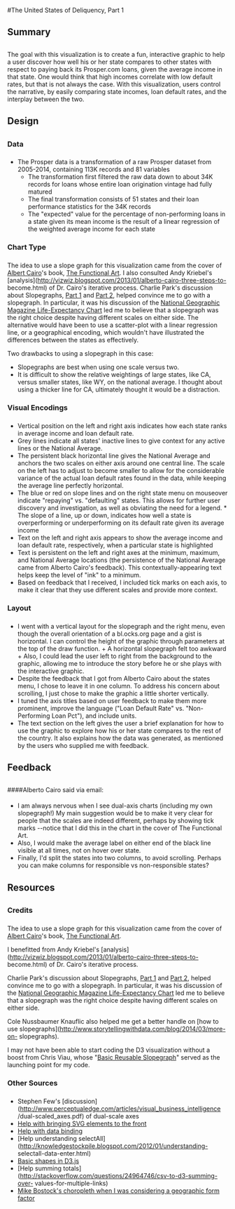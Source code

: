 #The United States of Deliquency, Part 1
## Summary
## 
The goal with this visualization is to create a fun, interactive graphic to help
a user discover how well his or her state compares to other states with respect
to paying back its Prosper.com loans, given the average income in that state.
One would think that high incomes correlate with low default rates, but that is
not always the case. With this visualization, users control the narrative, by
easily comparing state incomes, loan default rates, and the interplay between
the two.

## Design
## 
### Data
### 
* The Prosper data is a transformation of a raw Prosper dataset from 2005-2014,
containing 113K records and 81 variables 
  + The transformation first filtered the raw data down to about 34K records for loans whose entire loan origination
vintage had fully matured 
  + The final transformation consists of 51 states and their loan performance statistics for the 34K records 
  + The "expected" value for the percentage of non-performing loans in a state given its mean income is the
result of a linear regression of the weighted average income for each state

### Chart Type
### 
The idea to use a slope graph for this visualization came from the cover of
[Albert Cairo](http://albertocairo.com/)'s book, [The Functional
Art](http://www.thefunctionalart.com/). I also consulted Andy Kriebel's
[analysis](http://vizwiz.blogspot.com/2013/01/alberto-cairo-three-steps-to-
become.html) of Dr. Cairo's iterative process. Charlie Park's discussion about
Slopegraphs, [Part 1](http://charliepark.org/slopegraphs/) and [Part
2](http://charliepark.org/a-slopegraph-update/), helped convince me to go with a
slopegraph. In particular, it was his discussion of the [National Geographic
Magazine Life-Expectancy
Chart](http://charliepark.org/images/slopegraphs/natgeo.jpg) led me to believe
that a slopegraph was the right choice despite having different scales on either
side. The alternative would have been to use a scatter-plot with a linear
regression line, or a geographical encoding, which wouldn't have illustrated the
differences between the states as effectively.

Two drawbacks to using a slopegraph in this case: 
* Slopegraphs are best when using one scale versus two. 
* It is difficult to show the relative weightings of large states, like CA, versus smaller states, like WY, on the national average.
I thought about using a thicker line for CA, ultimately thought it would be a
distraction.

### Visual Encodings
### 
* Vertical position on the left and right axis indicates how each state ranks in
average income and loan default rate. 
* Grey lines indicate all states' inactive
lines to give context for any active lines or the National Average. 
* The persistent black horizontal line gives the National Average and anchors the two
scales on either axis around one central line. The scale on the left has to
adjust to become smaller to allow for the considerable variance of the actual
loan default rates found in the data, while keeping the average line perfectly
horizontal. 
* The blue or red on slope lines and on the right state menu on
mouseover indicate "repaying" vs. "defaulting" states. This allows for further
user discovery and investigation, as well as obviating the need for a legend. *
The slope of a line, up or down, indicates how well a state is overperforming or
underperforming on its default rate given its average income 
* Text on the left and right axis appears to show the average income and loan default rate,
respectively, when a particular state is highlighted 
* Text is persistent on the left and right axes at the minimum, maximum, and National Average locations (the
persistence of the National Average came from Alberto Cairo's feedback). This
contextually-appearing text helps keep the level of "ink" to a minimum. 
* Based on feedback that I received, I included tick marks on each axis, to make it
clear that they use different scales and provide more context.

### Layout
### 
* I went with a vertical layout for the slopegraph and the right menu, even
though the overall orientation of a bl.ocks.org page and a gist is horizontal. I
can control the height of the graphic through parameters at the top of the draw
function. + A horizontal slopegraph felt too awkward + Also, I could lead the
user left to right from the background to the graphic, allowing me to introduce
the story before he or she plays with the interactive graphic. 
* Despite the feedback that I got from Alberto Cairo about the states menu, I chose to leave
it in one column. To address his concern about scrolling, I just chose to make
the graphic a little shorter vertically. 
* I tuned the axis titles based on user feedback to make them more prominent, improve the language ("Loan Default Rate"
vs. "Non-Performing Loan Pct"), and include units. 
* The text section on the left gives the user a brief explanation for how to use the graphic to explore
how his or her state compares to the rest of the country. It also explains how
the data was generated, as mentioned by the users who supplied me with feedback.

## Feedback
## 
####Alberto Cairo said via email: 
####
* I am always nervous when I see dual-axis charts (including my own slopegraph!)
My main suggestion would be to make it very clear for people that the scales are
indeed different, perhaps by showing tick marks --notice that I did this in the
chart in the cover of The Functional Art. 
* Also, I would make the average label on either end of the black line visible at all times, not on hover over state. 
* Finally, I'd split the states into two columns, to avoid scrolling. Perhaps you
can make columns for responsible vs non-responsible states?

## Resources
## 
### Credits
### 
The idea to use a slope graph for this visualization came from the cover of
[Albert Cairo](http://albertocairo.com/)'s book, [The Functional
Art](http://www.thefunctionalart.com/).

I benefitted from Andy Kriebel's
[analysis](http://vizwiz.blogspot.com/2013/01/alberto-cairo-three-steps-to-
become.html) of Dr. Cairo's iterative process.

Charlie Park's discussion about Slopegraphs, [Part
1](http://charliepark.org/slopegraphs/) and [Part
2](http://charliepark.org/a-slopegraph-update/), helped convince me to go with a
slopegraph. In particular, it was his discussion of the [National Geographic
Magazine Life-Expectancy
Chart](http://charliepark.org/images/slopegraphs/natgeo.jpg) led me to believe
that a slopegraph was the right choice despite having different scales on either
side.

Cole Nussbaumer Knauflic also helped me get a better handle on [how to use
slopegraphs](http://www.storytellingwithdata.com/blog/2014/03/more-on-
slopegraphs).

I may not have been able to start coding the D3 visualization without a boost
from Chris Viau, whose "[Basic Reusable
Slopegraph](http://bl.ocks.org/biovisualize/4348024)" served as the launching
point for my code.

### Other Sources
### 
* Stephen Few's [discussion](http://www.perceptualedge.com/articles/visual_business_intelligence
/dual-scaled_axes.pdf) of dual-scale axes 
* [Help with bringing SVG elements to the front](http://bl.ocks.org/eesur/4e0a69d57d3bfc8a82c2) 
* [Help with data binding](https://square.github.io/intro-to-d3/data-binding/) 
* [Help understanding selectAll](http://knowledgestockpile.blogspot.com/2012/01/understanding-
selectall-data-enter.html) 
* [Basic shapes in D3.js](https://www.dashingd3js.com/svg-basic-shapes-and-d3js) 
* [Help summing totals](http://stackoverflow.com/questions/24964746/csv-to-d3-summing-over-
values-for-multiple-links) 
* [Mike Bostock's choropleth when I was considering a geographic form factor](http://bl.ocks.org/mbostock/4060606)

